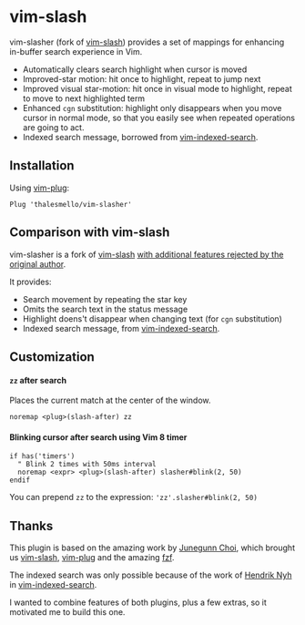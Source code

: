 vim-slash
=========

vim-slasher (fork of [vim-slash][vim-slash]) provides a set of mappings for enhancing
in-buffer search experience in Vim.

- Automatically clears search highlight when cursor is moved
- Improved-star motion: hit once to highlight, repeat to jump next
- Improved visual star-motion: hit once in visual mode to highlight, repeat to
  move to next highlighted term
- Enhanced `cgn` substitution: highlight only disappears when you move cursor
  in normal mode, so that you easily see when repeated operations are going to
  act.
- Indexed search message, borrowed from [vim-indexed-search].

Installation
------------

Using [vim-plug](https://github.com/junegunn/vim-plug):

```vim
Plug 'thalesmello/vim-slasher'
```

Comparison with vim-slash
---------------------------

vim-slasher is a fork of [vim-slash][vim-slash] [with additional features rejected by the original author][rejected-features].

It provides:

- Search movement by repeating the star key
- Omits the search text in the status message
- Highlight doens't disappear when changing text (for `cgn` substitution)
- Indexed search message, from [vim-indexed-search].

Customization
-------------

#### `zz` after search

Places the current match at the center of the window.

```vim
noremap <plug>(slash-after) zz
```

#### Blinking cursor after search using Vim 8 timer

```vim
if has('timers')
  " Blink 2 times with 50ms interval
  noremap <expr> <plug>(slash-after) slasher#blink(2, 50)
endif
```

You can prepend `zz` to the expression: `'zz'.slasher#blink(2, 50)`

Thanks
------

This plugin is based on the amazing work by [Junegunn Choi](https://github.com/junegunn), which brought us
[vim-slash][vim-slash], [vim-plug][vim-plug] and the amazing [fzf][fzf].

The indexed search was only possible because of the work of [Hendrik Nyh][hendrik] in [vim-indexed-search][vim-indexed-search].

I wanted to combine features of both plugins, plus a few extras, so it motivated me to build this one.

[vim-slash]: https://github.com/junegunn/vim-slash
[rejected-features]: https://github.com/junegunn/vim-slash/pull/
[vim-plug]: https://github.com/junegunn/vim-plug
[fzf]: https://github.com/junegunn/fzf
[hendrik]: https://github.com/henrik/
[vim-indexed-search]: https://github.com/henrik/vim-indexed-search

